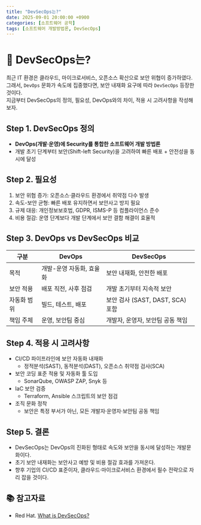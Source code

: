 ```yaml
---
title: "DevSecOps는?"
date: 2025-09-01 20:00:00 +0900
categories: [소프트웨어 공학]
tags: [소프트웨어 개발방법론, DevSecOps]
---
```


# 🎯 DevSecOps는?
최근 IT 환경은 클라우드, 마이크로서비스, 오픈소스 확산으로 보안 위협이 증가하였다.
<br>그래서, `DevOps` 문화가 속도에 집중했다면, 보안 내재화 요구에 따라 `DevSecOps` 등장한 것이다.
<br>지금부터 DevSecOps의 정의, 필요성, DevOps와의 차이, 적용 시 고려사항을 작성해보자.

## Step 1. DevSecOps 정의
- **DevOps(개발·운영)에 Security를 통합한 소프트웨어 개발 방법론**
- 개발 초기 단계부터 보안(Shift-left Security)을 고려하여 빠른 배포 + 안전성을 동시에 달성

## Step 2. 필요성
1. 보안 위협 증가: 오픈소스·클라우드 환경에서 취약점 다수 발생
2. 속도-보안 균형: 빠른 배포 유지하면서 보안사고 방지 필요
3. 규제 대응: 개인정보보호법, GDPR, ISMS-P 등 컴플라이언스 준수
4. 비용 절감: 운영 단계보다 개발 단계에서 보안 결함 해결이 효율적

## Step 3. DevOps vs DevSecOps 비교
| 구분       | DevOps                | DevSecOps                           |
| ---------- | --------------------- | ----------------------------------- |
| 목적       | 개발-운영 자동화, 효율화 | 보안 내재화, 안전한 배포                 |
| 보안 적용    | 배포 직전, 사후 점검       | 개발 초기부터 지속적 보안                  |
| 자동화 범위  | 빌드, 테스트, 배포         | 보안 검사 (SAST, DAST, SCA) 포함       |
| 책임 주체    | 운영, 보안팀 중심         | 개발자, 운영자, 보안팀 공동 책임         |


## Step 4. 적용 시 고려사항
- CI/CD 파이프라인에 보안 자동화 내재화
    - 정적분석(SAST), 동적분석(DAST), 오픈소스 취약점 검사(SCA)
- 보안 코딩 표준 적용 및 자동화 툴 도입
    - SonarQube, OWASP ZAP, Snyk 등
- IaC 보안 검증
    - Terraform, Ansible 스크립트의 보안 점검
- 조직 문화 정착
    - 보안은 특정 부서가 아닌, 모든 개발자·운영자·보안팀 공동 책임

## Step 5. 결론
- DevSecOps는 DevOps의 진화된 형태로 속도와 보안을 동시에 달성하는 개발문화이다.
- 초기 보안 내재화는 보안사고 예방 및 비용 절감 효과를 가져온다.
- 향후 기업의 CI/CD 표준이자, 클라우드·마이크로서비스 환경에서 필수 전략으로 자리 잡을 것이다.

## 📚 참고자료
- Red Hat. [What is DevSecOps?](https://www.redhat.com/en/topics/devops/what-is-devsecops)
